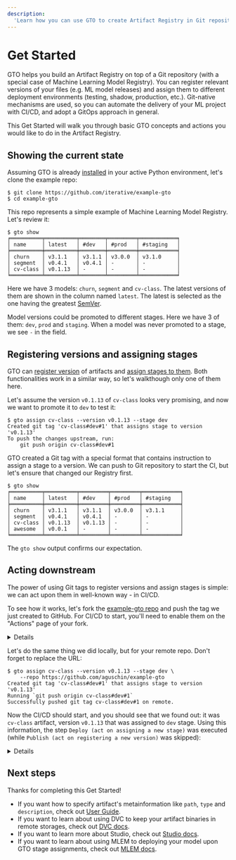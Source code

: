 ```yaml
---
description:
  'Learn how you can use GTO to create Artifact Registry in Git repository'
---
```


# Get Started

GTO helps you build an Artifact Registry on top of a Git repository (with a
special case of Machine Learning Model Registry). You can register relevant
versions of your files (e.g. ML model releases) and assign them to different
deployment environments (testing, shadow, production, etc.). Git-native
mechanisms are used, so you can automate the delivery of your ML project with
CI/CD, and adopt a GitOps approach in general.

This Get Started will walk you through basic GTO concepts and actions you would
like to do in the Artifact Registry.

## Showing the current state

Assuming GTO is already [installed](/doc/gto/install) in your active Python
environment, let's clone the example repo:

```cli
$ git clone https://github.com/iterative/example-gto
$ cd example-gto
```

This repo represents a simple example of Machine Learning Model Registry. Let's
review it:

```cli
$ gto show
╒══════════╤══════════╤════════╤═════════╤════════════╕
│ name     │ latest   │ #dev   │ #prod   │ #staging   │
╞══════════╪══════════╪════════╪═════════╪════════════╡
│ churn    │ v3.1.1   │ v3.1.1 │ v3.0.0  │ v3.1.0     │
│ segment  │ v0.4.1   │ v0.4.1 │ -       │ -          │
│ cv-class │ v0.1.13  │ -      │ -       │ -          │
╘══════════╧══════════╧════════╧═════════╧════════════╛
```

Here we have 3 models: `churn`, `segment` and `cv-class`. The latest versions of
them are shown in the column named `latest`. The latest is selected as the one
having the greatest [SemVer](https://semver.org).

Model versions could be promoted to different stages. Here we have 3 of them:
`dev`, `prod` and `staging`. When a model was never promoted to a stage, we see
`-` in the field.

## Registering versions and assigning stages

GTO can [register version](/doc/gto/command-reference/register) of artifacts and
[assign stages to them](/doc/gto/command-reference/assign). Both functionalities
work in a similar way, so let's walkthough only one of them here.

Let's assume the version `v0.1.13` of `cv-class` looks very promising, and now
we want to promote it to `dev` to test it:

```cli
$ gto assign cv-class --version v0.1.13 --stage dev
Created git tag 'cv-class#dev#1' that assigns stage to version 'v0.1.13'
To push the changes upstream, run:
    git push origin cv-class#dev#1
```

GTO created a Git tag with a special format that contains instruction to assign
a stage to a version. We can push to Git repository to start the CI, but let's
ensure that changed our Registry first.

```cli
$ gto show
╒══════════╤══════════╤═════════╤═════════╤════════════╕
│ name     │ latest   │ #dev    │ #prod   │ #staging   │
╞══════════╪══════════╪═════════╪═════════╪════════════╡
│ churn    │ v3.1.1   │ v3.1.1  │ v3.0.0  │ v3.1.1     │
│ segment  │ v0.4.1   │ v0.4.1  │ -       │ -          │
│ cv-class │ v0.1.13  │ v0.1.13 │ -       │ -          │
│ awesome  │ v0.0.1   │ -       │ -       │ -          │
╘══════════╧══════════╧═════════╧═════════╧════════════╛
```

The `gto show` output confirms our expectation.

## Acting downstream

The power of using Git tags to register versions and assign stages is simple: we
can act upon them in well-known way - in CI/CD.

To see how it works, let's fork the
[example-gto repo](https://github.com/iterative/example-gto/fork) and push the
tag we just created to GitHub. For CI/CD to start, you'll need to enable them on
the "Actions" page of your fork.

<details>

### Step-by-step instruction

Fork the repo first. Make sure you uncheck "Copy the `main` branch only" to copy
Git tags as well:
<img width="877" alt="image" src="https://user-images.githubusercontent.com/6797716/199275275-439335f4-6f54-4cd7-910d-fc29ad3c095c.png">

Then enable workflows in your repo, for a Git tag to trigger CI:
<img width="869" alt="image" src="https://user-images.githubusercontent.com/6797716/199272682-dfd628bf-9599-4e85-a623-bf4a10c3d7e1.png">

</details>

Let's do the same thing we did locally, but for your remote repo. Don't forget
to replace the URL:

```cli
$ gto assign cv-class --version v0.1.13 --stage dev \
    --repo https://github.com/aguschin/example-gto
Created git tag 'cv-class#dev#1' that assigns stage to version 'v0.1.13'
Running `git push origin cv-class#dev#1`
Successfully pushed git tag cv-class#dev#1 on remote.
```

Now the CI/CD should start, and you should see that we found out: it was
`cv-class` artifact, version `v0.1.13` that was assigned to `dev` stage. Using
this information, the step `Deploy (act on assigning a new stage)` was executed
(while `Publish (act on registering a new version)` was skipped):

<details>

### CI/CD execution example

<img width="875" alt="image" src="https://user-images.githubusercontent.com/6797716/199276636-bf996ad3-7d9c-4100-9f3c-6444730e4d19.png">

If you want to see more CI examples, check out
[the example-repo](https://github.com/iterative/example-gto/actions).

</details>

## Next steps

Thanks for completing this Get Started!

- If you want how to specify artifact's metainformation like `path`, `type` and
  `description`, check out [User Guide](/doc/gto/user-guide).
- If you want to learn about using DVC to keep your artifact binaries in remote
  storages, check out [DVC docs](https://dvc.org/doc).
- If you want to learn more about Studio, check out
  [Studio docs](https://dvc.org/doc/studio).
- If you want to learn about using MLEM to deploying your model upon GTO stage
  assignments, check out [MLEM docs](/doc/).

<!-- Adding a new artifact

We just saw how to commit a new ML model to the repo. It's saved under
`models/awesome.pkl`. Let's register the very first version of it.

```cli
$ gto register awesome
Created git tag 'awesome@v0.0.1' that registers version
To push the changes upstream, run:
    git push origin awesome@v0.0.1
```

Nice! Let's see the registry state now:

```cli
$ gto show
╒══════════╤══════════╤════════╤═════════╤════════════╕
│ name     │ latest   │ #dev   │ #prod   │ #staging   │
╞══════════╪══════════╪════════╪═════════╪════════════╡
│ churn    │ v3.1.1   │ v3.1.1 │ v3.0.0  │ v3.1.0     │
│ segment  │ v0.4.1   │ v0.4.1 │ -       │ -          │
│ cv-class │ v0.1.13  │ -      │ -       │ -          │
│ awesome  │ v0.0.1   │ -      │ -       │ -          │
╘══════════╧══════════╧════════╧═════════╧════════════╛
``` -->
